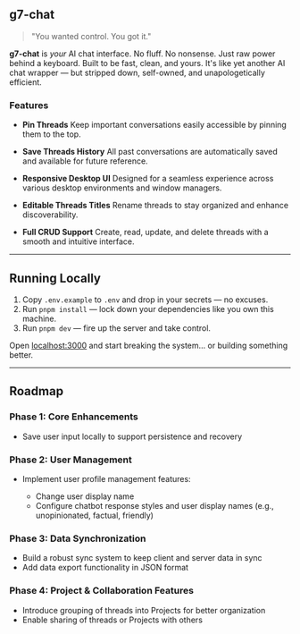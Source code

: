 ## g7-chat

> "You wanted control. You got it."

**g7-chat** is *your* AI chat interface. No fluff. No nonsense. Just raw power behind a keyboard. Built to be fast, clean, and yours. It's like yet another AI chat wrapper — but stripped down, self-owned, and unapologetically efficient.



### Features

* **Pin Threads**
  Keep important conversations easily accessible by pinning them to the top.

* **Save Threads History**
  All past conversations are automatically saved and available for future reference.

* **Responsive Desktop UI**
  Designed for a seamless experience across various desktop environments and window managers.

* **Editable Threads Titles**
  Rename threads to stay organized and enhance discoverability.

* **Full CRUD Support**
  Create, read, update, and delete threads with a smooth and intuitive interface.

---
## Running Locally

1. Copy `.env.example` to `.env` and drop in your secrets — no excuses.
2. Run `pnpm install` — lock down your dependencies like you own this machine.
3. Run `pnpm dev` — fire up the server and take control.

Open [localhost:3000](http://localhost:3000) and start breaking the system… or building something better.

---
## Roadmap

### Phase 1: Core Enhancements

* Save user input locally to support persistence and recovery

### Phase 2: User Management

* Implement user profile management features:

  * Change user display name
  * Configure chatbot response styles and user display names (e.g., unopinionated, factual, friendly)

### Phase 3: Data Synchronization

* Build a robust sync system to keep client and server data in sync
* Add data export functionality in JSON format

### Phase 4: Project & Collaboration Features

* Introduce grouping of threads into Projects for better organization
* Enable sharing of threads or Projects with others
